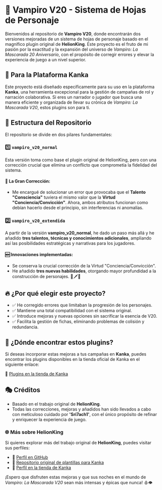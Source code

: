 # 🦇 Vampiro V20 - Sistema de Hojas de Personaje

Bienvenidos al repositorio de **Vampiro V20**, donde encontrarán dos versiones mejoradas de un sistema de hojas de personaje basado en el magnífico plugin original de **HelionKing**. Este proyecto es el fruto de mi pasión por la exactitud y la expansión del universo de *Vampiro: La Mascarada 20 Aniversario*, con el propósito de corregir errores y elevar la experiencia de juego a un nivel superior.

## 🏰 Para la Plataforma Kanka
Este proyecto está diseñado específicamente para su uso en la plataforma **Kanka**, una herramienta excepcional para la gestión de campañas de rol y narración colaborativa. Si eres un narrador o jugador que busca una manera eficiente y organizada de llevar su crónica de *Vampiro: La Mascarada V20*, estos plugins son para ti.

## 📂 Estructura del Repositorio

El repositorio se divide en dos pilares fundamentales:

### 1️⃣ `vampiro_v20_normal`
Esta versión toma como base el plugin original de HelionKing, pero con una corrección crucial que elimina un conflicto que comprometía la fidelidad del sistema.

#### 🔧 La Gran Corrección:
- Me encargué de solucionar un error que provocaba que el **Talento "Consciencia"** tuviera el mismo valor que la **Virtud "Conciencia/Convicción"**. Ahora, ambos atributos funcionan como debían hacerlo desde el principio, sin interferencias ni anomalías.

### 2️⃣ `vampiro_v20_extendida`
A partir de la versión **vampiro_v20_normal**, he dado un paso más allá y he añadido **tres talentos, técnicas y conocimientos adicionales**, ampliando así las posibilidades estratégicas y narrativas para los jugadores.

#### 🆕 Innovaciones implementadas:
- Se conserva la crucial corrección de la Virtud "Conciencia/Convicción".
- He añadido **tres nuevas habilidades**, otorgando mayor profundidad a la construcción de personajes. 📖🗡️🧠

## 🔥 ¿Por qué elegir este proyecto?
- ✅ He corregido errores que limitaban la progresión de los personajes.
- ✅ Mantiene una total compatibilidad con el sistema original.
- ✅ Introduce mejoras y nuevas opciones sin sacrificar la esencia de V20.
- ✅ Facilita la gestión de fichas, eliminando problemas de colisión y redundancia.

## 🛒 ¿Dónde encontrar estos plugins?
Si deseas incorporar estas mejoras a tus campañas en **Kanka**, puedes encontrar los plugins disponibles en la tienda oficial de Kanka en el siguiente enlace:

🔗 [Plugins en la tienda de Kanka](https://marketplace.kanka.io/profiles/290093)

## 🎭 Créditos
- Basado en el trabajo original de **HelionKing**.
- Todas las correcciones, mejoras y añadidos han sido llevados a cabo con meticuloso cuidado por **'Sri7ach1'**, con el único propósito de refinar y enriquecer la experiencia de juego.

### 🌐 Más sobre HelionKing
Si quieres explorar más del trabajo original de **HelionKing**, puedes visitar sus perfiles:
- 🔗 [Perfil en GitHub](https://github.com/helionking)
- 📜 [Repositorio original de plantillas para Kanka](https://github.com/helionking/kanka-templates)
- 🏪 [Perfil en la tienda de Kanka](https://marketplace.kanka.io/profiles/1787)

¡Espero que disfruten estas mejoras y que sus noches en el mundo de *Vampiro: La Mascarada V20* sean más intensas y épicas que nunca! 🩸👁️
